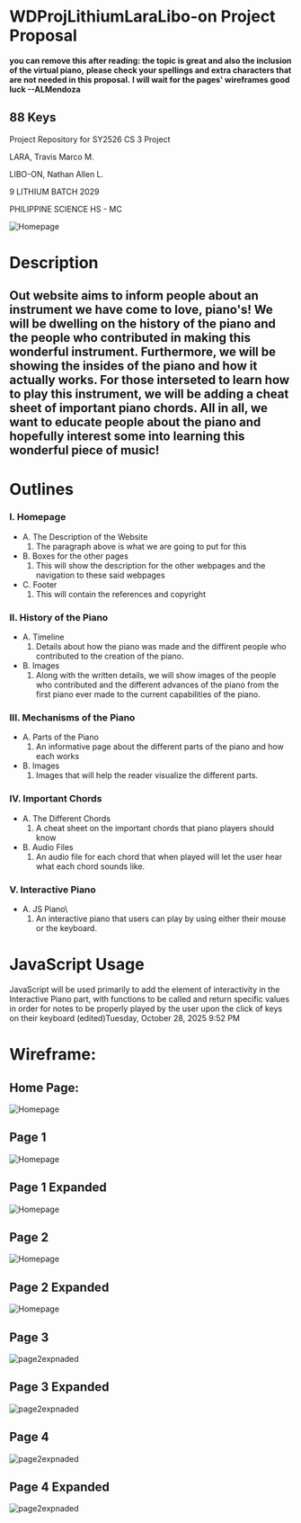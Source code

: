 # WDProjLithiumLaraLibo-on Project Proposal
**you can remove this after reading: the topic is great and also the inclusion of the virtual piano,** 
**please check your spellings and extra characters that are not needed in this proposal.**
**I will wait for the pages' wireframes good luck --ALMendoza**

## 88 Keys 

Project Repository for SY2526 CS 3 Project 

LARA, Travis Marco M.

LIBO-ON, Nathan Allen L.

9 LITHIUM BATCH 2029

PHILIPPINE SCIENCE HS - MC 

![Homepage](./assests/pianologo.jpg "Mountain View")

# Description

## Out website aims to inform people about an instrument we have come to love, piano's! We will be dwelling on the history of the piano and the people who contributed in making this wonderful instrument. Furthermore, we will be showing the insides of the piano and how it actually works. For those interseted to learn how to play this instrument, we will be adding a cheat sheet of important piano chords. All in all, we want to educate people about the piano and hopefully interest some into learning this wonderful piece of music!

# Outlines

### **I. Homepage** 
  * A. The Description of the Website
    1. The paragraph above is what we are going to put for this
  * B. Boxes for the other pages
    1. This will show the description for the other webpages and the navigation to these said webpages
  * C. Footer
    1. This will contain the references and copyright
### **II. History of the Piano**
  * A. Timeline
    1. Details about how the piano was made and the diffirent people who contributed to the creation of the piano.
  * B. Images
    1. Along with the written details, we will show images of the people who contributed and the different advances of the piano from the first piano ever made to the current capabilities of the piano.
### **III. Mechanisms of the Piano**
  * A. Parts of the Piano
    1. An informative page about the different parts of the piano and how each works
  * B. Images
    1. Images that will help the reader visualize the different parts.
### **IV. Important Chords** 
  * A. The Different Chords
    1. A cheat sheet on the important chords that piano players should know
  * B. Audio Files
    1. An audio file for each chord that when played will let the user hear what each chord sounds like.
### **V. Interactive Piano**
  * A. JS Piano\
    1. An interactive piano that users can play by using either their mouse or the keyboard.


# JavaScript Usage
JavaScript will be used primarily to add the element of interactivity in the Interactive Piano part, with functions to be called and return specific values in order for notes to be properly played by the user upon the click of keys on their keyboard (edited)Tuesday, October 28, 2025 9:52 PM


# Wireframe:

## Home Page: 
![Homepage](./assests/homepage.jpg "Mountain View")

## Page 1

![Homepage](./assests/page1.jpg "Mountain View")

## Page 1 Expanded

![Homepage](./assests/page1expanded.jpg "Mountain View")

## Page 2

![Homepage](./assests/page2.jpg "Mountain View")

## Page 2 Expanded

![Homepage](./assests/page2expanded.jpg "Mountain View")

## Page 3

![page2expnaded](./assests/page3.jpg "Mountain View")

## Page 3 Expanded

![page2expnaded](./assests/page3expanded.jpg "Mountain View")

## Page 4

![page2expnaded](./assests/page4.jpg "Mountain View")

## Page 4 Expanded

![page2expnaded](./assests/page4expanded.jpg "Mountain View")
